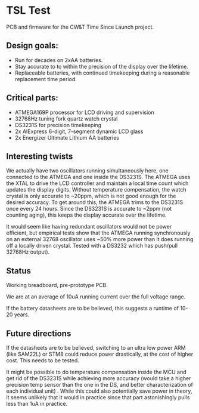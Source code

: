 # TSL Test

PCB and firmware for the CW&T Time Since Launch project.

## Design goals:

* Run for decades on 2xAA batteries.
* Stay accurate to to within the precision of the display over the lifetime.  
* Replaceable batteries, with continued timekeeping during a reasonable replacement time period.  

## Critical parts:

* ATMEGA169P processor for LCD driving and supervision
* 32768Hz tuning fork quartz watch crystal 
* DS3231S for precision timekeeping
* 2x  AIExpress 6-digit, 7-segment dynamic LCD glass 
* 2x Energizer Ultimate Lithium AA batteries

## Interesting twists

We actually have two oscillators running simultaneously here, one connected to the ATMEGA and one inside the DS3231S. The ATMEGA uses the XTAL to drive the LCD controller and maintain a local time count which updates the display digits. Without temperature compensation, the watch crystal is only accurate to ~20ppm, which is not good enough for the desired accuracy. To get around this, the ATMEGA trims to the DS3231S once every 24 hours. Since the DS3231S is accurate to ~2ppm (not counting aging), this keeps the display accurate over the lifetime.

It would seem like having redundant oscillators would not be power efficient, but empirical tests show that the ATMEGA running synchronously on an external 32768 oscillator uses ~50% more power than it does running off a locally driven crystal. Tested with a DS3232 which has push/pull 32768Hz output). 


## Status

Working breadboard, pre-prototype PCB. 

We are at an average of 10uA running current over the full voltage range. 

If the battery datasheets are to be believed, this suggests a runtime of 10-20 years.


## Future directions

If the datasheets are to be believed, switching to an ultra low power ARM (like SAM22L) or STM8 could reduce power drastically, at the cost of higher cost. This needs to be tested.

It might be possible to do temperature compensation inside the MCU and get rid of the DS3231S while achieving more accuracy (would take a higher precision temp sensor than the one in the DS, and better characterization of each individual unit) . While this could also potentially save power in theory, it seems unlikely that it would in practice since that part astonishingly pulls less than 1uA in practice. 
